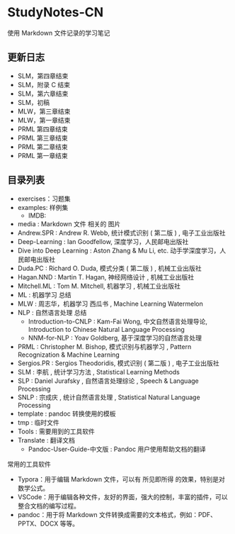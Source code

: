 # StudyNotes-CN

使用 Markdown 文件记录的学习笔记

## 更新日志

-   SLM，第四章结束
-   SLM，附录 C 结束
-   SLM，第六章结束
-   SLM，初稿
-   MLW，第三章结束
-   MLW，第一章结束
-   PRML 第四章结束
-   PRML 第三章结束
-   PRML 第二章结束
-   PRML 第一章结束

## 目录列表

-   exercises：习题集
-   examples: 样例集
    -   IMDB: 
-   media : Markdown 文件 相关的 图片
-   Andrew.SPR : Andrew R. Webb, 统计模式识别 ( 第二版 ) , 电子工业出版社
-   Deep-Learning : Ian Goodfellow, 深度学习，人民邮电出版社
-   Dive into Deep Learning : Aston Zhang & Mu Li, etc. 动手学深度学习，人民邮电出版社
-   Duda.PC : Richard O. Duda, 模式分类 ( 第二版 ) , 机械工业出版社
-   Hagan.NND : Martin T. Hagan, 神经网络设计 , 机械工业出版社
-   Mitchell.ML : Tom M. Mitchell, 机器学习 , 机械工业出版社
-   ML : 机器学习 总结
-   MLW : 周志华，机器学习 西瓜书 , Machine Learning Watermelon
-   NLP : 自然语言处理 总结
    -   Introduction-to-CNLP : Kam-Fai Wong, 中文自然语言处理导论, Introduction to Chinese Natural Language Processing
    -   NNM-for-NLP : Yoav Goldberg, 基于深度学习的自然语言处理
-   PRML : Christopher M. Bishop, 模式识别与机器学习 , Pattern Recognization & Machine Learning
-   Sergios.PR : Sergios Theodoridis, 模式识别 ( 第二版 ) , 电子工业出版社
-   SLM : 李航 , 统计学习方法 , Statistical Learning Methods
-   SLP : Daniel Jurafsky , 自然语言处理综论 , Speech & Language Processing
-   SNLP : 宗成庆 , 统计自然语言处理 , Statistical Natural Language Processing
-   template : pandoc 转换使用的模板
-   tmp : 临时文件
-   Tools : 需要用到的工具软件
-   Translate : 翻译文档
    -   Pandoc-User-Guide-中文版 : Pandoc 用户使用帮助文档的翻译

常用的工具软件

-   Typora：用于编辑 Markdown 文件，可以有 所见即所得 的效果，特别是对数学公式。
-   VSCode：用于编辑各种文件，友好的界面，强大的控制，丰富的插件，可以整合文档的编写过程。
-   pandoc：用于将 Markdown 文件转换成需要的文本格式，例如：PDF、PPTX、DOCX 等等。

